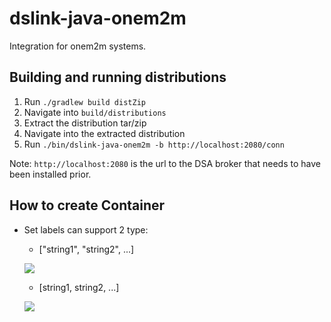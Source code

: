 # dslink-java-onem2m

Integration for onem2m systems.

## Building and running distributions

1. Run `./gradlew build distZip`
2. Navigate into `build/distributions`
3. Extract the distribution tar/zip
4. Navigate into the extracted distribution
5. Run `./bin/dslink-java-onem2m -b http://localhost:2080/conn`

Note: `http://localhost:2080` is the url to the DSA broker that needs to have been installed prior.


## How to create Container

* Set labels can support 2 type:  
	* ["string1", "string2", ...]
	
	![](Fig/containerLabel1.png)
	
	* [string1, string2, ...]
	
	![](Fig/containerLabel2.png)	

